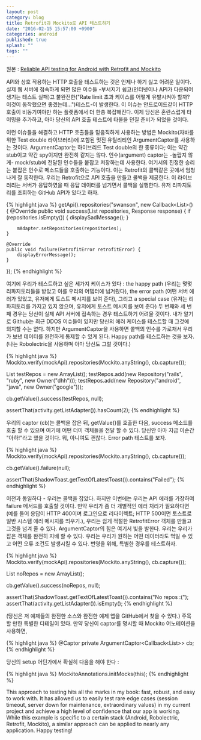 ```yaml
---
layout: post
category: blog
title: Retrofit과 Mockito로 API 테스트하기
date: "2016-02-15 15:57:00 +0900"
categories: android
published: true
splash: ""
tags: ""
---
```


원본 : [Reliable API testing for Android with Retrofit and Mockito](http://mdswanson.com/blog/2013/12/16/reliable-android-http-testing-with-retrofit-and-mockito.html)

API와 상호 작용하는 HTTP 호출을 테스트하는 것은 언제나 하기 싫고 어려운 일이다. 실제 웹 서버에 접속하게 되면 많은 이슈들 -부서지기 쉽고(인터넷이나 API가 다운되어 생기는 테스트 실패)고 불완전한("Rate limit 초과 케이스를 어떻게 유발시켜야 할까? 이것이 동작했으면 좋겠는데...")테스트-이 발생한다.
이 이슈는 안드로이드같이 HTTP 호출이 비동기여야만 하는 플랫폼에서 더 한층 복잡해진다. 이제 당신은 혼란스럽게 타이밍을 추가하고, 아마 당신의 API 호출 테스트에 타올을 던질 준비가 되었을 것이다.

이런 이슈들을 해결하고 HTTP 호출들을 믿음직하게 사용하는 방법은 Mockito(자바를 위한 Test double 라이브러리)에 포함된 멋진 유틸리티인 ArgumentCaptor를 사용하는 것이다.
ArgumentCaptor는 하이브리드 Test double의 한 종류이다; 이는 약간 stub이고 약간 spy이지만 완전히 같지는 않다. 인수(argument) captor는 -놀랍지 않게- mock/stub에 전달된 인수들을 붙잡고 저장하는데 사용한다. 여기서의 진정한 승리는 붙잡은 인수로 메소드들을 호출하는 기능이다. 이는 Retrofit의 콜백같은 곳에서 엄청나게 잘 동작한다.
우리는 Retrofit으로 API 호출을 만들고 콜백을 제공한다. 이 라이브러리는 서버가 응답하였을 때 응답 데이터를 넘기면서 콜백을 실행한다.
유저 리파지토리를 조회하는 GitHub API가 있다고 하자.

{% highlight java %}
getApi().repositories("swanson", new Callback<List<Repository>>() {
    @Override
    public void success(List<Repository> repositories, Response response) {
        if (repositories.isEmpty()) {
            displaySadMessage();
        }

        mAdapter.setRepositories(repositories);
    }

    @Override
    public void failure(RetrofitError retrofitError) {
        displayErrorMessage();
    }
});
{% endhighlight %}

여기에 우리가 테스트하고 싶은 세가지 케이스가 있다 : the happy path (우리는 몇몇 리파지토리들을 받았고 이를 우리의 어뎁터에 넘겨줬다), the error path (어떤 서버 에러가 있었고, 유저에게 토스트 메시지를 보여 준다), 그리고 a special case (유저는 리파지토리를 가지고 있지 않으며, 유저에게 토스트 메시지를 보여 준다)
두 번째와 세 번째 경우는 당신이 실제 API 서버에 접속하는 경우 테스트하기 어려울 것이다. 내가 알기로 Github는 최근 DDOS 이슈들이 있지만 당신의 에러 케이스를 테스트할 때 그것에 의지할 수는 없다.
하지만 ArgumentCaptor을 사용하면 콜백의 인수를 가로채서 우리가 보낸 데이터를 완전하게 통제할 수 있게 된다.
Happy path를 테스트하는 것을 보자. (나는 Robolectric을 사용하며 아마 당신도 그럴 것이다.)

{% highlight java %}
Mockito.verify(mockApi).repositories(Mockito.anyString(), cb.capture());

List<Repository> testRepos = new ArrayList<Repository>();
testRepos.add(new Repository("rails", "ruby", new Owner("dhh")));
testRepos.add(new Repository("android", "java", new Owner("google")));

cb.getValue().success(testRepos, null);

assertThat(activity.getListAdapter()).hasCount(2);
{% endhighlight %}

우리의 captor (cb)는 콜백을 잡은 뒤, getValue()를 호출한 다음, success 메소드를 호출 할 수 있으며 여기에 어떤 더미 객체들을 전달 할 수 있다.
당신안 아마 지금 이순간 "아하!"라고 했을 것이다. 뭐, 아니여도 괜찮다. Error path 테스트를 보자.

{% highlight java %}
Mockito.verify(mockApi).repositories(Mockito.anyString(), cb.capture());

cb.getValue().failure(null);

assertThat(ShadowToast.getTextOfLatestToast()).contains("Failed");
{% endhighlight %}

이전과 동일하다 - 우리는 콜백을 잡았다. 하지만 이번에는 우리는 API 에러를 가장하여 failure 메서드를 호출할 것이다. 만약 우리가 좀 더 개별적인 에러 처리가 필요하다면 (예를 들어 응답이 HTTP 400이며 로그인으로 리다이렉트; HTTP 500이면 토스트로 일반 시스템 에러 메시지를 띄우기.), 우리는 쉽게 적절한 RetrofitError 객체를 만들고 그것을 넘겨 줄 수 있다.
ArgumentCaptor의 힘은 여기서 빛을 발한다. 우리는 우리가 잡은 객체를 완전히 지배 할 수 있다. 우리는 우리가 원하는 어떤 데이터라도 먹일 수 있고 어떤 오류 조건도 발생시킬 수 있다.
번영을 위해, 특별한 경우를 테스트하자.

{% highlight java %}
Mockito.verify(mockApi).repositories(Mockito.anyString(), cb.capture());

List<Repository> noRepos = new ArrayList<Repository>();

cb.getValue().success(noRepos, null);

assertThat(ShadowToast.getTextOfLatestToast()).contains("No repos :(");
assertThat(activity.getListAdapter()).isEmpty();
{% endhighlight %}

(당신은 저 예제들의 완전한 소스와 완전한 예제 앱을 GitHub에서 찾을 수 있다.)
주목 할 만한 특별한 디테일이 있다. 만약 당신이 captor를 명시할 때  Mockito 어노테이션을 사용하면,

{% highlight java %}
@Captor
private ArgumentCaptor<Callback<List<Repository>>> cb;
{% endhighlight %}

당신의 setup 어딘가에서 확실히 다음을 해야 한다 :

{% highlight java %}
MockitoAnnotations.initMocks(this);
{% endhighlight %}

This approach to testing hits all the marks in my book: fast, robust, and easy to work with. It has allowed us to easily test rare edge cases (session timeout, server down for maintenance, extraordinary values) in my current project and achieve a high level of confidence that our app is working.
While this example is specific to a certain stack (Android, Robolectric, Retrofit, Mockito), a similar approach can be applied to nearly any application.
Happy testing!
